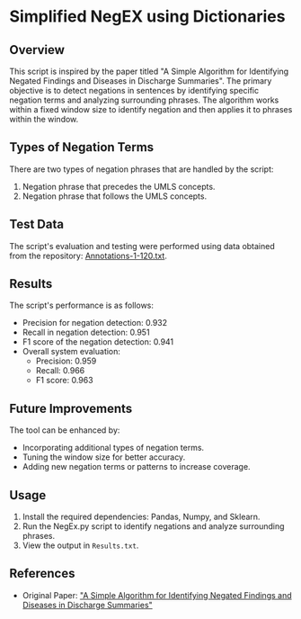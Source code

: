 # Simplified NegEX using Dictionaries

## Overview

This script is inspired by the paper titled "A Simple Algorithm for Identifying Negated Findings and Diseases in Discharge Summaries". The primary objective is to detect negations in sentences by identifying specific negation terms and analyzing surrounding phrases. The algorithm works within a fixed window size to identify negation and then applies it to phrases within the window.

## Types of Negation Terms

There are two types of negation phrases that are handled by the script:
1. Negation phrase that precedes the UMLS concepts.
2. Negation phrase that follows the UMLS concepts.

## Test Data

The script's evaluation and testing were performed using data obtained from the repository: [Annotations-1-120.txt](https://github.com/apvidul/negex/blob/master/negex.python/Annotations-1-120.txt).

## Results

The script's performance is as follows:
- Precision for negation detection: 0.932
- Recall in negation detection: 0.951
- F1 score of the negation detection: 0.941
- Overall system evaluation:
  - Precision: 0.959
  - Recall: 0.966
  - F1 score: 0.963

## Future Improvements

The tool can be enhanced by:
- Incorporating additional types of negation terms.
- Tuning the window size for better accuracy.
- Adding new negation terms or patterns to increase coverage.

## Usage

1. Install the required dependencies: Pandas, Numpy, and Sklearn.
2. Run the NegEx.py script to identify negations and analyze surrounding phrases.
3. View the output in `Results.txt`.

## References

- Original Paper: ["A Simple Algorithm for Identifying Negated Findings and Diseases in Discharge Summaries"](https://reader.elsevier.com/reader/sd/pii/S1532046401910299?token=940777A032D47A94085A07AE082116AAADE764F565DFBACB6E04FB7B094227496565FD5478E0BCBBD59EB5814F0369D8)

